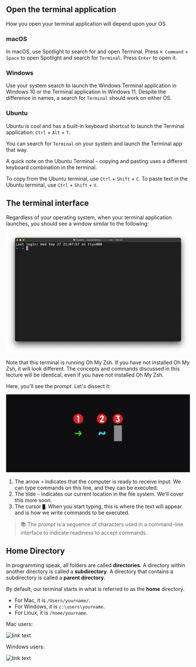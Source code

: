 ## Open the terminal application

How you open your terminal application will depend upon your OS.

### macOS

In macOS, use Spotlight to search for and open Terminal. Press `⌘ Command` + `Space` to open Spotlight and search for `Terminal`. Press `Enter` to open it.

### Windows

Use your system search to launch the Windows Terminal application in Windows 10 or the Terminal application in Windows 11. Despite the difference in names, a search for `Terminal` should work on either OS.

### Ubuntu

Ubuntu is cool and has a built-in keyboard shortcut to launch the Terminal application: `Ctrl` + `Alt` + `T`.

You can search for `Terminal` on your system and launch the Terminal app that way.

A quick note on the Ubuntu Terminal - copying and pasting uses a different keyboard combination in the terminal.

To copy from the Ubuntu terminal, use `Ctrl` + `Shift` + `C`. To paste text in the Ubuntu terminal, use `Ctrl` + `Shift` + `V`.

## The terminal interface

Regardless of your operating system, when your terminal application launches, you should see a window similar to the following:

![The terminal app in macOS](../assets/terminal.png)

Note that this terminal is running Oh My Zsh. If you have not installed Oh My Zsh, it will look different. The concepts and commands discussed in this lecture will be identical, even if you have not installed Oh My Zsh.

Here, you'll see the *prompt*. Let's dissect it:

![The anatomy of the command line. The ➜ is denoted with 1. The ~ is denoted with 2. The █ is denoted with 3.](../assets/command-line-anatomy.png)

1. The arrow `➜` indicates that the computer is ready to receive input. We can type commands on this line, and they can be executed.
2. The tilde `~` indicates our current location in the file system. We'll cover this more soon.
3. The cursor `█`. When you start typing, this is where the text will appear and is how we write commands to be executed.

> 📚 The *prompt* is a sequence of characters used in a command-line interface to indicate readiness to accept commands.

## Home Directory

In programming speak, all folders are called **directories**. A directory within another directory is called a **subdirectory**. A directory that contains a subdirectory is called a **parent directory**.

By default, our terminal starts in what is referred to as the **home** directory.

* For Mac, it is `/Users/yourname/`.
* For Windows, it is `c:\users\yourname`.
* For Linux, it is `/home/yourname`.

Mac users:

![link text](https://ga-instruction.s3.amazonaws.com/assets/tech/accessing-and-navigating-the-cli/terminal-example%20%281%29.png)

Windows users:

![link text](https://ga-instruction.s3.amazonaws.com/json/WDI-Fundamentals/assets/unit-2/git-bash.gif)

